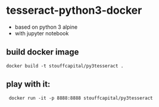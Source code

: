 # tesseract-python3-docker
- based on python 3 alpine
- with jupyter notebook

## build docker image
`docker build -t stouffcapital/py3tesseract .`

## play with it:
` docker run -it -p 8888:8888 stouffcapital/py3tesseract`

